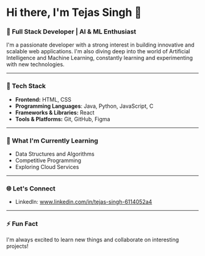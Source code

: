 # Hi there, I'm Tejas Singh 👋

### 🚀 Full Stack Developer | AI & ML Enthusiast

I'm a passionate developer with a strong interest in building innovative and scalable web applications. I'm also diving deep into the world of Artificial Intelligence and Machine Learning, constantly learning and experimenting with new technologies.

---

### 🔧 Tech Stack
- **Frontend:** HTML, CSS
- **Programming Languages**: Java, Python, JavaScript, C
- **Frameworks & Libraries:** React
- **Tools & Platforms:** Git, GitHub, Figma <!--- **Databases:** MongoDB, MySQL, PostgreSQL -->

---

### 🌱 What I'm Currently Learning
- Data Structures and Algorithms
- Competitive Programming
- Exploring Cloud Services

---
<!--
### 🛠️ Projects
- **[Project 1 Name]**: A full stack web application that [brief description of the project].
- **[Project 2 Name]**: An AI/ML-powered tool that [brief description of the project].

---
-->
### 🌐 Let's Connect
- LinkedIn: www.linkedin.com/in/tejas-singh-6114052a4

---

### ⚡ Fun Fact
I'm always excited to learn new things and collaborate on interesting projects!
